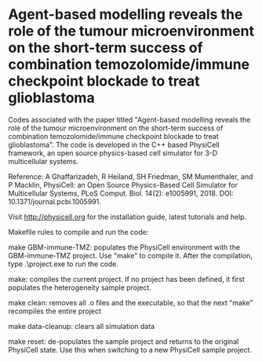# Agent-based modelling reveals the role of the tumour microenvironment on the short-term success of combination temozolomide/immune checkpoint blockade to treat glioblastoma
Codes associated with the paper titled "Agent-based modelling reveals the role of the tumour microenvironment on the short-term success of combination temozolomide/immune checkpoint blockade to treat glioblastoma". The code is developed in the C++ based PhysiCell framework, an open source physics-based cell simulator for 3-D multicellular systems.

Reference: A Ghaffarizadeh, R Heiland, SH Friedman, SM Mumenthaler, and P Macklin, PhysiCell: an Open Source Physics-Based Cell Simulator for Multicellular Systems, PLoS Comput. Biol. 14(2): e1005991, 2018. DOI: 10.1371/journal.pcbi.1005991.

Visit http://physicell.org for the installation guide, latest tutorials and help.


Makefile rules to compile and run the code:

make GBM-immune-TMZ: populates the PhysiCell environment with the GBM-immune-TMZ project. Use "make" to compile it. After the compilation, type .\project.exe to run the code.

make: compiles the current project. If no project has been defined, it first populates the heterogeneity sample project.

make clean: removes all .o files and the executable, so that the next "make" recompiles the entire project

make data-cleanup: clears all simulation data

make reset: de-populates the sample project and returns to the original PhysiCell state. Use this when switching to a new PhysiCell sample project.
